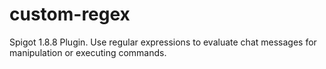 # custom-regex
Spigot 1.8.8 Plugin. Use regular expressions to evaluate chat messages for manipulation or executing commands.
